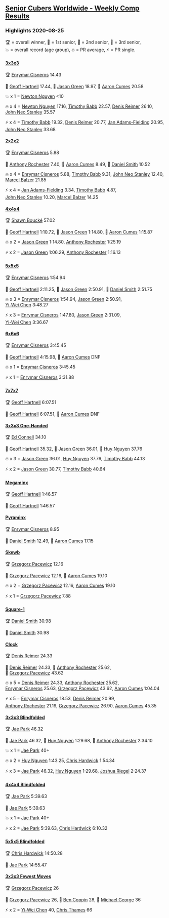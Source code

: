 <style>table {white-space: nowrap;}</style>

## [Senior Cubers Worldwide - Weekly Comp Results](/scw-comp/results/)
### Highlights 2020-08-25

<span style="white-space: nowrap;">🏆 = overall winner</span>, <span style="white-space: nowrap;">🥇 = 1st senior</span>, <span style="white-space: nowrap;">🥈 = 2nd senior</span>, <span style="white-space: nowrap;">🥉 = 3rd senior</span>, <span style="white-space: nowrap;">💥 = overall record (age group)</span>, <span style="white-space: nowrap;">🔥 = PR average</span>, <span style="white-space: nowrap;">⚡ = PR single</span>.

#### [3x3x3](333.md)

<span style="white-space: nowrap;">🏆 [Enrymar Cisneros](../../persons/enrymar_cisneros/333.md) 14.43</span>

<span style="white-space: nowrap;">🥇 [Geoff Hartnell](../../persons/geoff_hartnell/333.md) 17.44</span>, <span style="white-space: nowrap;">🥈 [Jason Green](../../persons/jason_green/333.md) 18.97</span>, <span style="white-space: nowrap;">🥉 [Aaron Cumes](../../persons/aaron_cumes/333.md) 20.58</span>

💥 x 1 = <span style="white-space: nowrap;">[Newton Nguyen](../../persons/newton_nguyen/333.md) <10</span>

🔥 x 4 = <span style="white-space: nowrap;">[Newton Nguyen](../../persons/newton_nguyen/333.md) 17.16</span>, <span style="white-space: nowrap;">[Timothy Babb](../../persons/timothy_babb/333.md) 22.57</span>, <span style="white-space: nowrap;">[Denis Reimer](../../persons/denis_reimer/333.md) 26.10</span>, <span style="white-space: nowrap;">[John Neo Stanley](../../persons/john_neo_stanley/333.md) 35.57</span>

⚡ x 4 = <span style="white-space: nowrap;">[Timothy Babb](../../persons/timothy_babb/333.md) 19.32</span>, <span style="white-space: nowrap;">[Denis Reimer](../../persons/denis_reimer/333.md) 20.77</span>, <span style="white-space: nowrap;">[Jan Adams-Fielding](../../persons/jan_adams_fielding/333.md) 20.95</span>, <span style="white-space: nowrap;">[John Neo Stanley](../../persons/john_neo_stanley/333.md) 33.68</span>

#### [2x2x2](222.md)

<span style="white-space: nowrap;">🏆 [Enrymar Cisneros](../../persons/enrymar_cisneros/222.md) 5.88</span>

<span style="white-space: nowrap;">🥇 [Anthony Rochester](../../persons/anthony_rochester/222.md) 7.40</span>, <span style="white-space: nowrap;">🥈 [Aaron Cumes](../../persons/aaron_cumes/222.md) 8.49</span>, <span style="white-space: nowrap;">🥉 [Daniel Smith](../../persons/daniel_smith/222.md) 10.52</span>

🔥 x 4 = <span style="white-space: nowrap;">[Enrymar Cisneros](../../persons/enrymar_cisneros/222.md) 5.88</span>, <span style="white-space: nowrap;">[Timothy Babb](../../persons/timothy_babb/222.md) 9.31</span>, <span style="white-space: nowrap;">[John Neo Stanley](../../persons/john_neo_stanley/222.md) 12.40</span>, <span style="white-space: nowrap;">[Marcel Balzer](../../persons/marcel_balzer/222.md) 21.85</span>

⚡ x 4 = <span style="white-space: nowrap;">[Jan Adams-Fielding](../../persons/jan_adams_fielding/222.md) 3.34</span>, <span style="white-space: nowrap;">[Timothy Babb](../../persons/timothy_babb/222.md) 4.87</span>, <span style="white-space: nowrap;">[John Neo Stanley](../../persons/john_neo_stanley/222.md) 10.20</span>, <span style="white-space: nowrap;">[Marcel Balzer](../../persons/marcel_balzer/222.md) 14.25</span>

#### [4x4x4](444.md)

<span style="white-space: nowrap;">🏆 [Shawn Boucké](../../persons/shawn_boucke/444.md) 57.02</span>

<span style="white-space: nowrap;">🥇 [Geoff Hartnell](../../persons/geoff_hartnell/444.md) 1:10.72</span>, <span style="white-space: nowrap;">🥈 [Jason Green](../../persons/jason_green/444.md) 1:14.80</span>, <span style="white-space: nowrap;">🥉 [Aaron Cumes](../../persons/aaron_cumes/444.md) 1:15.87</span>

🔥 x 2 = <span style="white-space: nowrap;">[Jason Green](../../persons/jason_green/444.md) 1:14.80</span>, <span style="white-space: nowrap;">[Anthony Rochester](../../persons/anthony_rochester/444.md) 1:25.19</span>

⚡ x 2 = <span style="white-space: nowrap;">[Jason Green](../../persons/jason_green/444.md) 1:06.29</span>, <span style="white-space: nowrap;">[Anthony Rochester](../../persons/anthony_rochester/444.md) 1:16.13</span>

#### [5x5x5](555.md)

<span style="white-space: nowrap;">🏆 [Enrymar Cisneros](../../persons/enrymar_cisneros/555.md) 1:54.94</span>

<span style="white-space: nowrap;">🥇 [Geoff Hartnell](../../persons/geoff_hartnell/555.md) 2:11.25</span>, <span style="white-space: nowrap;">🥈 [Jason Green](../../persons/jason_green/555.md) 2:50.91</span>, <span style="white-space: nowrap;">🥉 [Daniel Smith](../../persons/daniel_smith/555.md) 2:51.75</span>

🔥 x 3 = <span style="white-space: nowrap;">[Enrymar Cisneros](../../persons/enrymar_cisneros/555.md) 1:54.94</span>, <span style="white-space: nowrap;">[Jason Green](../../persons/jason_green/555.md) 2:50.91</span>, <span style="white-space: nowrap;">[Yi-Wei Chen](../../persons/yi_wei_chen/555.md) 3:48.27</span>

⚡ x 3 = <span style="white-space: nowrap;">[Enrymar Cisneros](../../persons/enrymar_cisneros/555.md) 1:47.80</span>, <span style="white-space: nowrap;">[Jason Green](../../persons/jason_green/555.md) 2:31.09</span>, <span style="white-space: nowrap;">[Yi-Wei Chen](../../persons/yi_wei_chen/555.md) 3:36.67</span>

#### [6x6x6](666.md)

<span style="white-space: nowrap;">🏆 [Enrymar Cisneros](../../persons/enrymar_cisneros/666.md) 3:45.45</span>

<span style="white-space: nowrap;">🥇 [Geoff Hartnell](../../persons/geoff_hartnell/666.md) 4:15.98</span>, <span style="white-space: nowrap;">🥈 [Aaron Cumes](../../persons/aaron_cumes/666.md) DNF</span>

🔥 x 1 = <span style="white-space: nowrap;">[Enrymar Cisneros](../../persons/enrymar_cisneros/666.md) 3:45.45</span>

⚡ x 1 = <span style="white-space: nowrap;">[Enrymar Cisneros](../../persons/enrymar_cisneros/666.md) 3:31.88</span>

#### [7x7x7](777.md)

<span style="white-space: nowrap;">🏆 [Geoff Hartnell](../../persons/geoff_hartnell/777.md) 6:07.51</span>

<span style="white-space: nowrap;">🥇 [Geoff Hartnell](../../persons/geoff_hartnell/777.md) 6:07.51</span>, <span style="white-space: nowrap;">🥈 [Aaron Cumes](../../persons/aaron_cumes/777.md) DNF</span>

#### [3x3x3 One-Handed](333oh.md)

<span style="white-space: nowrap;">🏆 [Ed Connell](../../persons/ed_connell/333oh.md) 34.10</span>

<span style="white-space: nowrap;">🥇 [Geoff Hartnell](../../persons/geoff_hartnell/333oh.md) 35.32</span>, <span style="white-space: nowrap;">🥈 [Jason Green](../../persons/jason_green/333oh.md) 36.01</span>, <span style="white-space: nowrap;">🥉 [Huy Nguyen](../../persons/huy_nguyen/333oh.md) 37.76</span>

🔥 x 3 = <span style="white-space: nowrap;">[Jason Green](../../persons/jason_green/333oh.md) 36.01</span>, <span style="white-space: nowrap;">[Huy Nguyen](../../persons/huy_nguyen/333oh.md) 37.76</span>, <span style="white-space: nowrap;">[Timothy Babb](../../persons/timothy_babb/333oh.md) 44.13</span>

⚡ x 2 = <span style="white-space: nowrap;">[Jason Green](../../persons/jason_green/333oh.md) 30.77</span>, <span style="white-space: nowrap;">[Timothy Babb](../../persons/timothy_babb/333oh.md) 40.64</span>

#### [Megaminx](minx.md)

<span style="white-space: nowrap;">🏆 [Geoff Hartnell](../../persons/geoff_hartnell/minx.md) 1:46.57</span>

<span style="white-space: nowrap;">🥇 [Geoff Hartnell](../../persons/geoff_hartnell/minx.md) 1:46.57</span>

#### [Pyraminx](pyram.md)

<span style="white-space: nowrap;">🏆 [Enrymar Cisneros](../../persons/enrymar_cisneros/pyram.md) 8.95</span>

<span style="white-space: nowrap;">🥇 [Daniel Smith](../../persons/daniel_smith/pyram.md) 12.49</span>, <span style="white-space: nowrap;">🥈 [Aaron Cumes](../../persons/aaron_cumes/pyram.md) 17.15</span>

#### [Skewb](skewb.md)

<span style="white-space: nowrap;">🏆 [Grzegorz Pacewicz](../../persons/grzegorz_pacewicz/skewb.md) 12.16</span>

<span style="white-space: nowrap;">🥇 [Grzegorz Pacewicz](../../persons/grzegorz_pacewicz/skewb.md) 12.16</span>, <span style="white-space: nowrap;">🥈 [Aaron Cumes](../../persons/aaron_cumes/skewb.md) 19.10</span>

🔥 x 2 = <span style="white-space: nowrap;">[Grzegorz Pacewicz](../../persons/grzegorz_pacewicz/skewb.md) 12.16</span>, <span style="white-space: nowrap;">[Aaron Cumes](../../persons/aaron_cumes/skewb.md) 19.10</span>

⚡ x 1 = <span style="white-space: nowrap;">[Grzegorz Pacewicz](../../persons/grzegorz_pacewicz/skewb.md) 7.88</span>

#### [Square-1](sq1.md)

<span style="white-space: nowrap;">🏆 [Daniel Smith](../../persons/daniel_smith/sq1.md) 30.98</span>

<span style="white-space: nowrap;">🥇 [Daniel Smith](../../persons/daniel_smith/sq1.md) 30.98</span>

#### [Clock](clock.md)

<span style="white-space: nowrap;">🏆 [Denis Reimer](../../persons/denis_reimer/clock.md) 24.33</span>

<span style="white-space: nowrap;">🥇 [Denis Reimer](../../persons/denis_reimer/clock.md) 24.33</span>, <span style="white-space: nowrap;">🥈 [Anthony Rochester](../../persons/anthony_rochester/clock.md) 25.62</span>, <span style="white-space: nowrap;">🥉 [Grzegorz Pacewicz](../../persons/grzegorz_pacewicz/clock.md) 43.62</span>

🔥 x 5 = <span style="white-space: nowrap;">[Denis Reimer](../../persons/denis_reimer/clock.md) 24.33</span>, <span style="white-space: nowrap;">[Anthony Rochester](../../persons/anthony_rochester/clock.md) 25.62</span>, <span style="white-space: nowrap;">[Enrymar Cisneros](../../persons/enrymar_cisneros/clock.md) 25.63</span>, <span style="white-space: nowrap;">[Grzegorz Pacewicz](../../persons/grzegorz_pacewicz/clock.md) 43.62</span>, <span style="white-space: nowrap;">[Aaron Cumes](../../persons/aaron_cumes/clock.md) 1:04.04</span>

⚡ x 5 = <span style="white-space: nowrap;">[Enrymar Cisneros](../../persons/enrymar_cisneros/clock.md) 18.53</span>, <span style="white-space: nowrap;">[Denis Reimer](../../persons/denis_reimer/clock.md) 20.99</span>, <span style="white-space: nowrap;">[Anthony Rochester](../../persons/anthony_rochester/clock.md) 21.19</span>, <span style="white-space: nowrap;">[Grzegorz Pacewicz](../../persons/grzegorz_pacewicz/clock.md) 26.90</span>, <span style="white-space: nowrap;">[Aaron Cumes](../../persons/aaron_cumes/clock.md) 45.35</span>

#### [3x3x3 Blindfolded](333bf.md)

<span style="white-space: nowrap;">🏆 [Jae Park](../../persons/jae_park/333bf.md) 46.32</span>

<span style="white-space: nowrap;">🥇 [Jae Park](../../persons/jae_park/333bf.md) 46.32</span>, <span style="white-space: nowrap;">🥈 [Huy Nguyen](../../persons/huy_nguyen/333bf.md) 1:29.68</span>, <span style="white-space: nowrap;">🥉 [Anthony Rochester](../../persons/anthony_rochester/333bf.md) 2:34.10</span>

💥 x 1 = <span style="white-space: nowrap;">[Jae Park](../../persons/jae_park/333bf.md) 40+</span>

🔥 x 2 = <span style="white-space: nowrap;">[Huy Nguyen](../../persons/huy_nguyen/333bf.md) 1:43.25</span>, <span style="white-space: nowrap;">[Chris Hardwick](../../persons/chris_hardwick/333bf.md) 1:54.34</span>

⚡ x 3 = <span style="white-space: nowrap;">[Jae Park](../../persons/jae_park/333bf.md) 46.32</span>, <span style="white-space: nowrap;">[Huy Nguyen](../../persons/huy_nguyen/333bf.md) 1:29.68</span>, <span style="white-space: nowrap;">[Joshua Riegel](../../persons/joshua_riegel/333bf.md) 2:24.37</span>

#### [4x4x4 Blindfolded](444bf.md)

<span style="white-space: nowrap;">🏆 [Jae Park](../../persons/jae_park/444bf.md) 5:39.63</span>

<span style="white-space: nowrap;">🥇 [Jae Park](../../persons/jae_park/444bf.md) 5:39.63</span>

💥 x 1 = <span style="white-space: nowrap;">[Jae Park](../../persons/jae_park/444bf.md) 40+</span>

⚡ x 2 = <span style="white-space: nowrap;">[Jae Park](../../persons/jae_park/444bf.md) 5:39.63</span>, <span style="white-space: nowrap;">[Chris Hardwick](../../persons/chris_hardwick/444bf.md) 6:10.32</span>

#### [5x5x5 Blindfolded](555bf.md)

<span style="white-space: nowrap;">🏆 [Chris Hardwick](../../persons/chris_hardwick/555bf.md) 14:50.28</span>

<span style="white-space: nowrap;">🥇 [Jae Park](../../persons/jae_park/555bf.md) 14:55.47</span>

#### [3x3x3 Fewest Moves](333fm.md)

<span style="white-space: nowrap;">🏆 [Grzegorz Pacewicz](../../persons/grzegorz_pacewicz/333fm.md) 26</span>

<span style="white-space: nowrap;">🥇 [Grzegorz Pacewicz](../../persons/grzegorz_pacewicz/333fm.md) 26</span>, <span style="white-space: nowrap;">🥈 [Ben Coppin](../../persons/ben_coppin/333fm.md) 28</span>, <span style="white-space: nowrap;">🥉 [Michael George](../../persons/michael_george/333fm.md) 36</span>

⚡ x 2 = <span style="white-space: nowrap;">[Yi-Wei Chen](../../persons/yi_wei_chen/333fm.md) 40</span>, <span style="white-space: nowrap;">[Chris Thames](../../persons/chris_thames/333fm.md) 66</span>


<!-- Global site tag (gtag.js) - Google Analytics -->
<script async src="https://www.googletagmanager.com/gtag/js?id=UA-86348435-3"></script>
<script>window.dataLayer = window.dataLayer || []; function gtag() {dataLayer.push(arguments);} gtag('js', new Date()); gtag('config', 'UA-86348435-3');</script>

